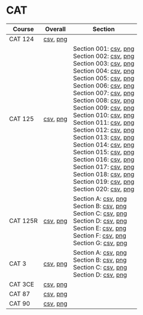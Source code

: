 # CAT

| Course | Overall | Section |
| ------ | ------- | ------- |
| CAT 124 | [csv](https://github.com/UCSD-Historical-Enrollment-Data/2024Spring/blob/main/overall/CAT%20124.csv), [png](https://raw.githubusercontent.com/UCSD-Historical-Enrollment-Data/2024Spring/main/plot_overall/CAT%20124.png) |  |
| CAT 125 | [csv](https://github.com/UCSD-Historical-Enrollment-Data/2024Spring/blob/main/overall/CAT%20125.csv), [png](https://raw.githubusercontent.com/UCSD-Historical-Enrollment-Data/2024Spring/main/plot_overall/CAT%20125.png) | Section 001: [csv](https://github.com/UCSD-Historical-Enrollment-Data/2024Spring/blob/main/section/CAT%20125_001.csv), [png](https://raw.githubusercontent.com/UCSD-Historical-Enrollment-Data/2024Spring/main/plot_section/CAT%20125_001.png)<br>Section 002: [csv](https://github.com/UCSD-Historical-Enrollment-Data/2024Spring/blob/main/section/CAT%20125_002.csv), [png](https://raw.githubusercontent.com/UCSD-Historical-Enrollment-Data/2024Spring/main/plot_section/CAT%20125_002.png)<br>Section 003: [csv](https://github.com/UCSD-Historical-Enrollment-Data/2024Spring/blob/main/section/CAT%20125_003.csv), [png](https://raw.githubusercontent.com/UCSD-Historical-Enrollment-Data/2024Spring/main/plot_section/CAT%20125_003.png)<br>Section 004: [csv](https://github.com/UCSD-Historical-Enrollment-Data/2024Spring/blob/main/section/CAT%20125_004.csv), [png](https://raw.githubusercontent.com/UCSD-Historical-Enrollment-Data/2024Spring/main/plot_section/CAT%20125_004.png)<br>Section 005: [csv](https://github.com/UCSD-Historical-Enrollment-Data/2024Spring/blob/main/section/CAT%20125_005.csv), [png](https://raw.githubusercontent.com/UCSD-Historical-Enrollment-Data/2024Spring/main/plot_section/CAT%20125_005.png)<br>Section 006: [csv](https://github.com/UCSD-Historical-Enrollment-Data/2024Spring/blob/main/section/CAT%20125_006.csv), [png](https://raw.githubusercontent.com/UCSD-Historical-Enrollment-Data/2024Spring/main/plot_section/CAT%20125_006.png)<br>Section 007: [csv](https://github.com/UCSD-Historical-Enrollment-Data/2024Spring/blob/main/section/CAT%20125_007.csv), [png](https://raw.githubusercontent.com/UCSD-Historical-Enrollment-Data/2024Spring/main/plot_section/CAT%20125_007.png)<br>Section 008: [csv](https://github.com/UCSD-Historical-Enrollment-Data/2024Spring/blob/main/section/CAT%20125_008.csv), [png](https://raw.githubusercontent.com/UCSD-Historical-Enrollment-Data/2024Spring/main/plot_section/CAT%20125_008.png)<br>Section 009: [csv](https://github.com/UCSD-Historical-Enrollment-Data/2024Spring/blob/main/section/CAT%20125_009.csv), [png](https://raw.githubusercontent.com/UCSD-Historical-Enrollment-Data/2024Spring/main/plot_section/CAT%20125_009.png)<br>Section 010: [csv](https://github.com/UCSD-Historical-Enrollment-Data/2024Spring/blob/main/section/CAT%20125_010.csv), [png](https://raw.githubusercontent.com/UCSD-Historical-Enrollment-Data/2024Spring/main/plot_section/CAT%20125_010.png)<br>Section 011: [csv](https://github.com/UCSD-Historical-Enrollment-Data/2024Spring/blob/main/section/CAT%20125_011.csv), [png](https://raw.githubusercontent.com/UCSD-Historical-Enrollment-Data/2024Spring/main/plot_section/CAT%20125_011.png)<br>Section 012: [csv](https://github.com/UCSD-Historical-Enrollment-Data/2024Spring/blob/main/section/CAT%20125_012.csv), [png](https://raw.githubusercontent.com/UCSD-Historical-Enrollment-Data/2024Spring/main/plot_section/CAT%20125_012.png)<br>Section 013: [csv](https://github.com/UCSD-Historical-Enrollment-Data/2024Spring/blob/main/section/CAT%20125_013.csv), [png](https://raw.githubusercontent.com/UCSD-Historical-Enrollment-Data/2024Spring/main/plot_section/CAT%20125_013.png)<br>Section 014: [csv](https://github.com/UCSD-Historical-Enrollment-Data/2024Spring/blob/main/section/CAT%20125_014.csv), [png](https://raw.githubusercontent.com/UCSD-Historical-Enrollment-Data/2024Spring/main/plot_section/CAT%20125_014.png)<br>Section 015: [csv](https://github.com/UCSD-Historical-Enrollment-Data/2024Spring/blob/main/section/CAT%20125_015.csv), [png](https://raw.githubusercontent.com/UCSD-Historical-Enrollment-Data/2024Spring/main/plot_section/CAT%20125_015.png)<br>Section 016: [csv](https://github.com/UCSD-Historical-Enrollment-Data/2024Spring/blob/main/section/CAT%20125_016.csv), [png](https://raw.githubusercontent.com/UCSD-Historical-Enrollment-Data/2024Spring/main/plot_section/CAT%20125_016.png)<br>Section 017: [csv](https://github.com/UCSD-Historical-Enrollment-Data/2024Spring/blob/main/section/CAT%20125_017.csv), [png](https://raw.githubusercontent.com/UCSD-Historical-Enrollment-Data/2024Spring/main/plot_section/CAT%20125_017.png)<br>Section 018: [csv](https://github.com/UCSD-Historical-Enrollment-Data/2024Spring/blob/main/section/CAT%20125_018.csv), [png](https://raw.githubusercontent.com/UCSD-Historical-Enrollment-Data/2024Spring/main/plot_section/CAT%20125_018.png)<br>Section 019: [csv](https://github.com/UCSD-Historical-Enrollment-Data/2024Spring/blob/main/section/CAT%20125_019.csv), [png](https://raw.githubusercontent.com/UCSD-Historical-Enrollment-Data/2024Spring/main/plot_section/CAT%20125_019.png)<br>Section 020: [csv](https://github.com/UCSD-Historical-Enrollment-Data/2024Spring/blob/main/section/CAT%20125_020.csv), [png](https://raw.githubusercontent.com/UCSD-Historical-Enrollment-Data/2024Spring/main/plot_section/CAT%20125_020.png) |
| CAT 125R | [csv](https://github.com/UCSD-Historical-Enrollment-Data/2024Spring/blob/main/overall/CAT%20125R.csv), [png](https://raw.githubusercontent.com/UCSD-Historical-Enrollment-Data/2024Spring/main/plot_overall/CAT%20125R.png) | Section A: [csv](https://github.com/UCSD-Historical-Enrollment-Data/2024Spring/blob/main/section/CAT%20125R_A.csv), [png](https://raw.githubusercontent.com/UCSD-Historical-Enrollment-Data/2024Spring/main/plot_section/CAT%20125R_A.png)<br>Section B: [csv](https://github.com/UCSD-Historical-Enrollment-Data/2024Spring/blob/main/section/CAT%20125R_B.csv), [png](https://raw.githubusercontent.com/UCSD-Historical-Enrollment-Data/2024Spring/main/plot_section/CAT%20125R_B.png)<br>Section C: [csv](https://github.com/UCSD-Historical-Enrollment-Data/2024Spring/blob/main/section/CAT%20125R_C.csv), [png](https://raw.githubusercontent.com/UCSD-Historical-Enrollment-Data/2024Spring/main/plot_section/CAT%20125R_C.png)<br>Section D: [csv](https://github.com/UCSD-Historical-Enrollment-Data/2024Spring/blob/main/section/CAT%20125R_D.csv), [png](https://raw.githubusercontent.com/UCSD-Historical-Enrollment-Data/2024Spring/main/plot_section/CAT%20125R_D.png)<br>Section E: [csv](https://github.com/UCSD-Historical-Enrollment-Data/2024Spring/blob/main/section/CAT%20125R_E.csv), [png](https://raw.githubusercontent.com/UCSD-Historical-Enrollment-Data/2024Spring/main/plot_section/CAT%20125R_E.png)<br>Section F: [csv](https://github.com/UCSD-Historical-Enrollment-Data/2024Spring/blob/main/section/CAT%20125R_F.csv), [png](https://raw.githubusercontent.com/UCSD-Historical-Enrollment-Data/2024Spring/main/plot_section/CAT%20125R_F.png)<br>Section G: [csv](https://github.com/UCSD-Historical-Enrollment-Data/2024Spring/blob/main/section/CAT%20125R_G.csv), [png](https://raw.githubusercontent.com/UCSD-Historical-Enrollment-Data/2024Spring/main/plot_section/CAT%20125R_G.png) |
| CAT 3 | [csv](https://github.com/UCSD-Historical-Enrollment-Data/2024Spring/blob/main/overall/CAT%203.csv), [png](https://raw.githubusercontent.com/UCSD-Historical-Enrollment-Data/2024Spring/main/plot_overall/CAT%203.png) | Section A: [csv](https://github.com/UCSD-Historical-Enrollment-Data/2024Spring/blob/main/section/CAT%203_A.csv), [png](https://raw.githubusercontent.com/UCSD-Historical-Enrollment-Data/2024Spring/main/plot_section/CAT%203_A.png)<br>Section B: [csv](https://github.com/UCSD-Historical-Enrollment-Data/2024Spring/blob/main/section/CAT%203_B.csv), [png](https://raw.githubusercontent.com/UCSD-Historical-Enrollment-Data/2024Spring/main/plot_section/CAT%203_B.png)<br>Section C: [csv](https://github.com/UCSD-Historical-Enrollment-Data/2024Spring/blob/main/section/CAT%203_C.csv), [png](https://raw.githubusercontent.com/UCSD-Historical-Enrollment-Data/2024Spring/main/plot_section/CAT%203_C.png)<br>Section D: [csv](https://github.com/UCSD-Historical-Enrollment-Data/2024Spring/blob/main/section/CAT%203_D.csv), [png](https://raw.githubusercontent.com/UCSD-Historical-Enrollment-Data/2024Spring/main/plot_section/CAT%203_D.png) |
| CAT 3CE | [csv](https://github.com/UCSD-Historical-Enrollment-Data/2024Spring/blob/main/overall/CAT%203CE.csv), [png](https://raw.githubusercontent.com/UCSD-Historical-Enrollment-Data/2024Spring/main/plot_overall/CAT%203CE.png) |  |
| CAT 87 | [csv](https://github.com/UCSD-Historical-Enrollment-Data/2024Spring/blob/main/overall/CAT%2087.csv), [png](https://raw.githubusercontent.com/UCSD-Historical-Enrollment-Data/2024Spring/main/plot_overall/CAT%2087.png) |  |
| CAT 90 | [csv](https://github.com/UCSD-Historical-Enrollment-Data/2024Spring/blob/main/overall/CAT%2090.csv), [png](https://raw.githubusercontent.com/UCSD-Historical-Enrollment-Data/2024Spring/main/plot_overall/CAT%2090.png) |  |
